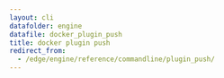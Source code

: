 ```yaml
---
layout: cli
datafolder: engine
datafile: docker_plugin_push
title: docker plugin push
redirect_from:
  - /edge/engine/reference/commandline/plugin_push/
---
```

